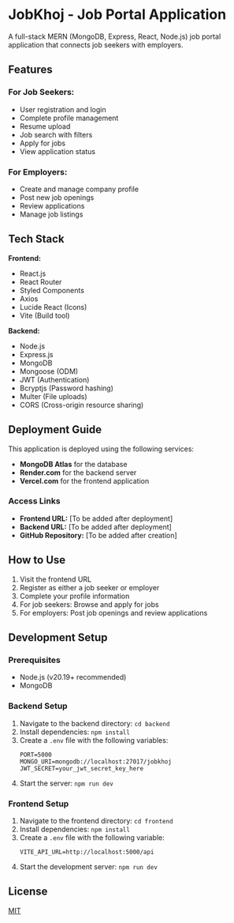 # JobKhoj - Job Portal Application

A full-stack MERN (MongoDB, Express, React, Node.js) job portal application that connects job seekers with employers.

## Features

### For Job Seekers:
- User registration and login
- Complete profile management
- Resume upload
- Job search with filters
- Apply for jobs
- View application status

### For Employers:
- Create and manage company profile
- Post new job openings
- Review applications
- Manage job listings

## Tech Stack

**Frontend:**
- React.js
- React Router
- Styled Components
- Axios
- Lucide React (Icons)
- Vite (Build tool)

**Backend:**
- Node.js
- Express.js
- MongoDB
- Mongoose (ODM)
- JWT (Authentication)
- Bcryptjs (Password hashing)
- Multer (File uploads)
- CORS (Cross-origin resource sharing)

## Deployment Guide

This application is deployed using the following services:
- **MongoDB Atlas** for the database
- **Render.com** for the backend server
- **Vercel.com** for the frontend application

### Access Links

- **Frontend URL:** [To be added after deployment]
- **Backend URL:** [To be added after deployment]
- **GitHub Repository:** [To be added after creation]

## How to Use

1. Visit the frontend URL
2. Register as either a job seeker or employer
3. Complete your profile information
4. For job seekers: Browse and apply for jobs
5. For employers: Post job openings and review applications

## Development Setup

### Prerequisites
- Node.js (v20.19+ recommended)
- MongoDB

### Backend Setup
1. Navigate to the backend directory: `cd backend`
2. Install dependencies: `npm install`
3. Create a `.env` file with the following variables:
   ```
   PORT=5000
   MONGO_URI=mongodb://localhost:27017/jobkhoj
   JWT_SECRET=your_jwt_secret_key_here
   ```
4. Start the server: `npm run dev`

### Frontend Setup
1. Navigate to the frontend directory: `cd frontend`
2. Install dependencies: `npm install`
3. Create a `.env` file with the following variable:
   ```
   VITE_API_URL=http://localhost:5000/api
   ```
4. Start the development server: `npm run dev`

## License
[MIT](https://choosealicense.com/licenses/mit/)